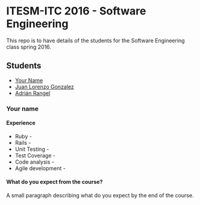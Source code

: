 # ITESM-ITC 2016 - Software Engineering

This repo is to have details of the students for the Software Engineering class spring 2016.


## Students

* [Your Name](#your-name)
* [Juan Lorenzo Gonzalez](./juanlorenzo.md)
* [Adrián Rangel](./adrianrangel.md)

### Your name

#### Experience

* Ruby - 
* Rails - 
* Unit Testing -
* Test Coverage - 
* Code analysis - 
* Agile development -

#### What do you expect from the course?

A small paragraph describing what do you expect by the end of the course.

